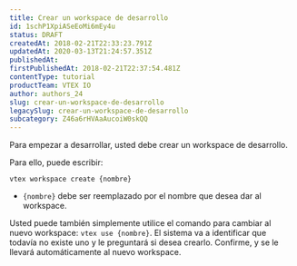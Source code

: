 ```yaml
---
title: Crear un workspace de desarrollo
id: 1schP1XpiASeEoMi6mEy4u
status: DRAFT
createdAt: 2018-02-21T22:33:23.791Z
updatedAt: 2020-03-13T21:24:57.351Z
publishedAt: 
firstPublishedAt: 2018-02-21T22:37:54.481Z
contentType: tutorial
productTeam: VTEX IO
author: authors_24
slug: crear-un-workspace-de-desarrollo
legacySlug: crear-un-workspace-de-desarrollo
subcategory: Z46a6rHVAaAucoiW0skQQ
---
```


Para empezar a desarrollar, usted debe crear un workspace de desarrollo.

Para ello, puede escribir:

`vtex workspace create {nombre}`

- `{nombre}` debe ser reemplazado por el nombre que desea dar al workspace.

Usted puede también simplemente utilice el comando para cambiar al nuevo workspace: `vtex use {nombre}`. El sistema va a identificar que todavía no existe uno y le preguntará si desea crearlo. Confirme, y se le llevará automáticamente al nuevo workspace.
